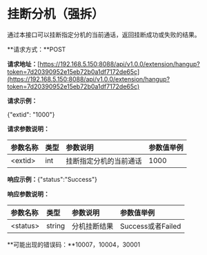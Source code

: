 # 挂断分机（强拆）

通过本接口可以挂断指定分机的当前通话，返回挂断成功或失败的结果。

**请求方式：**POST

**请求地址：**[https://192.168.5.150:8088/api/v1.0.0/extension/hangup?token=7d20390952e15eb72b0a1df7172de65c](https://192.168.5.150:8088/api/v1.0.0/extension/hangup?token=7d20390952e15eb72b0a1df7172de65c)

**请求示例：**

{"extid": "1000"}

**请求参数说明：**

| 参数名称 | 类型 | 参数说明 | 参数值举例 |
| :--- | :--- | :--- | :--- |
| &lt;extid&gt; | int | 挂断指定分机的当前通话 | 1000 |

**响应示例：**{"status":"Success"}

**响应参数说明：**

| 参数名称 | 类型 | 参数说明 | 参数值举例 |
| :--- | :--- | :--- | :--- |
| &lt;status&gt; | string | 分机挂断结果 | Success或者Failed |

**可能出现的错误码：**10007，10004，30001

